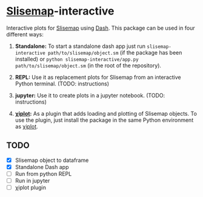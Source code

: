 # [Slisemap](https://github.com/edahelsinki/slisemap)-interactive

Interactive plots for [Slisemap](https://github.com/edahelsinki/slisemap) using [Dash](https://dash.plotly.com/). This package can be used in four different ways:

1. __Standalone:__ To start a standalone dash app just run `slisemap-interactive path/to/slisemap/object.sm` (if the package has been installed) or `python slisemap-interactive/app.py path/to/slisemap/object.sm` (in the root of the repository).

2. __REPL:__ Use it as replacement plots for Slisemap from an interactive Python terminal. (TODO: instructions)

3. __jupyter:__ Use it to create plots in a jupyter notebook. (TODO: instructions)

4. __[χiplot](https://github.com/edahelsinki/xiplot):__ As a plugin that adds loading and plotting of Slisemap objects.
To use the plugin, just install the package in the same Python environment as [χiplot](https://github.com/edahelsinki/xiplot).


## TODO

- [x] Slisemap object to dataframe
- [x] Standalone Dash app
- [ ] Run from python REPL
- [ ] Run in jupyter
- [ ] χiplot plugin

